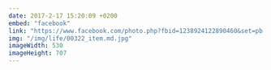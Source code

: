 ```yaml
---
date: 2017-2-17 15:20:09 +0200
embed: "facebook"
link: "https://www.facebook.com/photo.php?fbid=1238924122890460&set=pb.100003186531392.-2207520000.1491380899.&type=3&theater"
img: "/img/life/00322_item.md.jpg"
imageWidth: 530
imageHeight: 707
---
```

